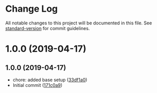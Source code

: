 # Change Log

All notable changes to this project will be documented in this file. See [standard-version](https://github.com/conventional-changelog/standard-version) for commit guidelines.

# 1.0.0 (2019-04-17)



## 1.0.0 (2019-04-17)

* chore: added base setup ([33df1a0](https://github.com/jnmorse/freeCodeCamp-Survey-Form/commit/33df1a0))
* Initial commit ([171c0a9](https://github.com/jnmorse/freeCodeCamp-Survey-Form/commit/171c0a9))
